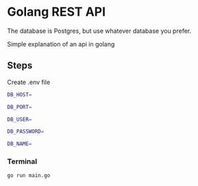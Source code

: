 # Golang REST API

The database is Postgres, but use whatever database you prefer.

Simple explanation of an api in golang

## Steps

Create .env file 

```bash
DB_HOST=

DB_PORT=

DB_USER=

DB_PASSWORD=

DB_NAME=
```
### Terminal 

```bash
go run main.go
```



